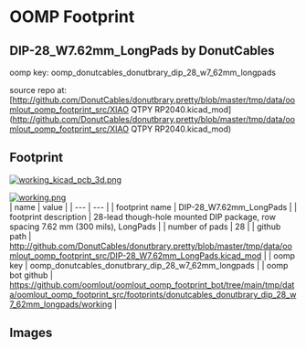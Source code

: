 # OOMP Footprint  
## DIP-28_W7.62mm_LongPads  by DonutCables  
  
oomp key: oomp_donutcables_donutbrary_dip_28_w7_62mm_longpads  
  
source repo at: [http://github.com/DonutCables/donutbrary.pretty/blob/master/tmp/data/oomlout_oomp_footprint_src/XIAO QTPY RP2040.kicad_mod](http://github.com/DonutCables/donutbrary.pretty/blob/master/tmp/data/oomlout_oomp_footprint_src/XIAO QTPY RP2040.kicad_mod)  
## Footprint  
  
[![working_kicad_pcb_3d.png](working_kicad_pcb_3d_600.png)](working_kicad_pcb_3d.png)  
  
[![working.png](working_600.png)](working.png)  
| name | value | 
| --- | --- | 
| footprint name | DIP-28_W7.62mm_LongPads | 
| footprint description | 28-lead though-hole mounted DIP package, row spacing 7.62 mm (300 mils), LongPads | 
| number of pads | 28 | 
| github path | http://github.com/DonutCables/donutbrary.pretty/blob/master/tmp/data/oomlout_oomp_footprint_src/DIP-28_W7.62mm_LongPads.kicad_mod | 
| oomp key | oomp_donutcables_donutbrary_dip_28_w7_62mm_longpads | 
| oomp bot github | https://github.com/oomlout/oomlout_oomp_footprint_bot/tree/main/tmp/data/oomlout_oomp_footprint_src/footprints/donutcables_donutbrary_dip_28_w7_62mm_longpads/working | 
## Images  
